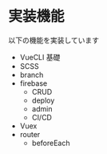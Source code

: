 # 実装機能

以下の機能を実装しています

- VueCLI 基礎
- SCSS
- branch
- firebase
  - CRUD
  - deploy
  - admin
  - CI/CD
- Vuex
- router
  - beforeEach
